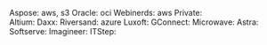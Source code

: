 Aspose: aws, s3
Oracle: oci
Webinerds: aws
Private:  
Altium: 
Daxx: 
Riversand: azure
Luxoft: 
GConnect: 
Microwave:
Astra: 
Softserve: 
Imagineer: 
ITStep: 
